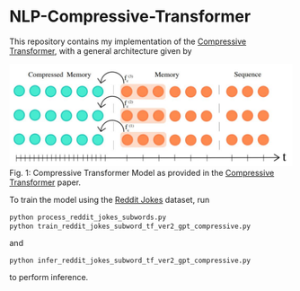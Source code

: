 # NLP-Compressive-Transformer

This repository contains my implementation of the [Compressive Transformer](https://arxiv.org/abs/1911.05507), with a general architecture given by

![Compressive_Transformer_Image_1](Compressive_Transformer.JPG)
Fig. 1: Compressive Transformer Model as provided in the [Compressive Transformer](https://arxiv.org/abs/1911.05507) paper.

To train the model using the [Reddit Jokes](https://github.com/taivop/joke-dataset) dataset, run
```
python process_reddit_jokes_subwords.py
python train_reddit_jokes_subword_tf_ver2_gpt_compressive.py
```
and 
```
python infer_reddit_jokes_subword_tf_ver2_gpt_compressive.py
```
to perform inference.
